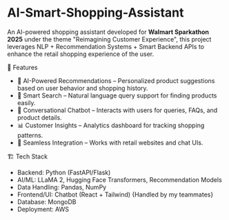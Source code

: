 # AI-Smart-Shopping-Assistant
An AI-powered shopping assistant developed for **Walmart Sparkathon 2025** under the theme "Reimagining Customer Experience", this project leverages NLP + Recommendation Systems + Smart Backend APIs to enhance the retail shopping experience of the user.

🚀 Features
- 🧠 AI-Powered Recommendations – Personalized product suggestions based on user behavior and shopping history.  
- 🔎 Smart Search – Natural language query support for finding products easily.  
- 💬 Conversational Chatbot – Interacts with users for queries, FAQs, and product details.  
- 📊 Customer Insights – Analytics dashboard for tracking shopping patterns.  
- 🔗 Seamless Integration – Works with retail websites and chat UIs.  

🏗️ Tech Stack
- Backend: Python (FastAPI/Flask)  
- AI/ML: LLaMA 2, Hugging Face Transformers, Recommendation Models  
- Data Handling: Pandas, NumPy  
- Frontend/UI: Chatbot (React + Tailwind) {Handled by my teammates}
- Database: MongoDB  
- Deployment: AWS  



